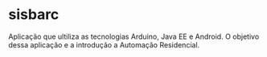 # sisbarc
Aplicação que ultiliza as tecnologias Arduino, Java EE e Android. O objetivo dessa aplicação e a introdução a Automação Residencial.
